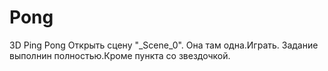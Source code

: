 # Pong
3D Ping Pong
Открыть сцену "_Scene_0". Она там одна.Играть.
Задание выполнин полностью.Кроме пункта со звездочкой.
